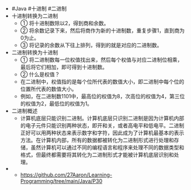 - #Java #十进制 #二进制
- 十进制转换为二进制
	- ① 将十进制数除以2，得到商和余数。
	- ② 将余数记录下来，然后将商作为新的十进制数，重复步骤1，直到商为0为止。
	- ③ 将记录的余数从下往上排列，得到的就是对应的二进制数。
- 二进制转换为十进制
	- ① 将二进制数每一位权值找出来，然后每个权值与对应二进制位相乘，最后将它们相加，即可得到十进制数。
	- ② 什么是权值？
	- 在二进制中，权值指的是每个位所代表的数值大小，即二进制中每个位的位置所代表的数值大小。
	- 例如，在二进制数1101中，最高位的权值为8，次高位的权值为4，第三位的权值为2，最低位的权值为1。
- 二进制概述
	- 计算机底层只能识别二进制。计算机底层只识别二进制是因为计算机内部的电子元件只能识别两种状态，即开和关，或者高电平和低电平。二进制正好可以用两种状态来表示数字和字符，因此成为了计算机最基本的表示方法。在计算机内部，所有的数据都被转化为二进制形式进行处理和存储，虽然计算机可以通过不同的编程语言和程序来处理不同的数据类型和格式，但最终都需要将其转化为二进制形式才能被计算机底层识别和处理。
- - https://github.com/27Aaron/Learning-Programming/tree/main/Java/P30